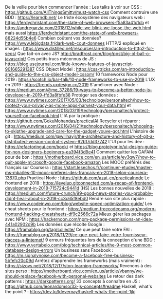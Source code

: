 De la veille pour bien commencer l'année :
Les talks à voir sur CSS : https://github.com/AllThingsSmitty/must-watch-css
Comment contruire une BDD : https://learndb.net/
Le triste écosystème des navigateurs web : https://ferdychristant.com/the-state-of-web-browsers-f5a83a41c1cb et https://andregarzia.com/2018/12/while-we-blink-we-loose-the-web.html mais aussi https://ferdychristant.com/the-state-of-web-browsers-88224d55b4e6
Combien coûtent vos données? https://www.lebigdata.fr/dark-web-cout-donnees
HTTP/2 expliqué en images : https://www.distilled.net/resources/an-introduction-to-http2-for-seos/
Que fait-on avec JS? http://bradfrost.com/blog/post/big-ol-ball-o-javascript/
Ces petits trucs méconnus de JS : https://blog.usejournal.com/little-known-features-of-javascript-901665291387
CSS Object Model : https://css-tricks.com/an-introduction-and-guide-to-the-css-object-model-cssom/
10 frameworks Node pour 2019 : https://scotch.io/bar-talk/10-node-frameworks-to-use-in-2019
L'UX en 2019 : https://trends.uxdesign.cc/2019
S'améliorer avec Node : https://medium.com/@me_37286/19-ways-to-become-a-better-node-js-developer-in-2019-ffd3a8fbfe38
Protéger ses données : https://www.nytimes.com/2017/05/03/technology/personaltech/how-to-protect-your-privacy-as-more-apps-harvest-your-data.html et https://www.nytimes.com/2018/03/19/technology/personaltech/protect-yourself-on-facebook.html
L'IA par la pratique : https://github.com/GokuMohandas/practicalAI
Recycler et réparer : https://www.nytimes.com/2016/04/21/technology/personaltech/choosing-to-skipthe-upgrade-and-care-for-the-gadget-youve-got.html
L'histoire de git : https://medium.com/@willhayjr/the-architecture-and-history-of-git-a-distributed-version-control-system-62b17dd37742
L'UI pour les dev : https://refactoringui.com/book/ et https://blog.prototypr.io/ui-design-guide-for-non-designers-beginners-ea394f3d9e41
Comment quitter les GAFAM pour de bon : https://motherboard.vice.com/en_us/article/ev3qw7/how-to-quit-apple-microsoft-google-facebook-amazon
Les MOOC préférés des français sur Coursera : https://start.lesechos.fr/continuer-etudes/master-ms-mba/les-10-mooc-preferes-des-francais-en-2018-selon-coursera-13670.php
Practical Node : https://github.com/azat-co/practicalnode
Le frontend en 2018 : https://levelup.gitconnected.com/a-recap-of-frontend-development-in-2018-715724c9441d
[HS] Les bonnes nouvelles de 2018 : https://medium.com/future-crunch/99-good-news-stories-you-probably-didnt-hear-about-in-2018-cc3c65f8ebd0
Rendre son site plus rapide : https://www.codeinwp.com/blog/website-speed-optimization-guide/
Les cheat sheets pour le frontend : https://medium.freecodecamp.org/modern-frontend-hacking-cheatsheets-df9c2566c72a
Mieux gérer les packages avec NPM : https://hackernoon.com/npm-package-permissions-an-idea-441a02902d9b
Les données que récolte Google : https://framablog.org/tag/collecte/
Ce que peut faire votre FAI : https://framablog.org/2018/11/29/ce-que-peut-faire-votre-fournisseur-dacces-a-linternet/
9 erreurs fréquentes lors de la conception d'une BDD : https://www.vertabelo.com/blog/technical-articles/the-9-most-common-database-design-errors
Un business sans Facebook : https://m.signalvnoise.com/become-a-facebook-free-business-5bfefc20c09d
Arrêtez d'apprendre les frameworks (mais vraiment) : https://sizovs.net/2018/12/17/stop-learning-frameworks/
Revenons à des sites perso : https://motherboard.vice.com/en_us/article/vbanny/we-should-replace-facebook-with-personal-websites
Le retour des dark patterns : https://darkpatterns.org/
33 concepts à connaître en JS : https://github.com/leonardomso/33-js-concepts#readme
Haskell, what's the point ? : https://dev.to/ldevernay/haskell-whats-the-point-1jkj
